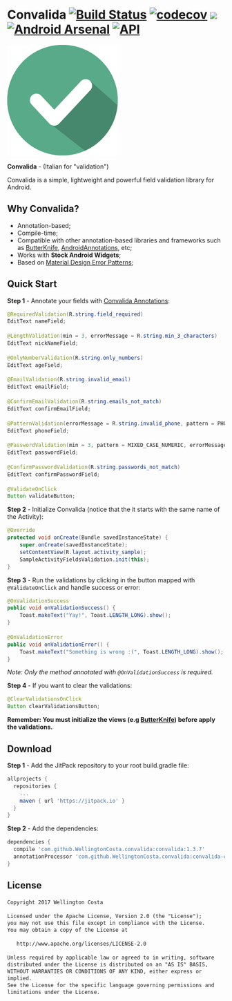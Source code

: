 # Convalida [![Build Status](https://travis-ci.org/WellingtonCosta/convalida.svg?branch=master)](https://travis-ci.org/WellingtonCosta/convalida) [![codecov](https://codecov.io/gh/WellingtonCosta/convalida/branch/master/graph/badge.svg)](https://codecov.io/gh/WellingtonCosta/convalida) [![](https://jitpack.io/v/WellingtonCosta/convalida.svg)](https://jitpack.io/#WellingtonCosta/convalida) [![Android Arsenal](https://img.shields.io/badge/Android%20Arsenal-Convalida-brightgreen.svg?style=flat)](https://android-arsenal.com/details/1/6289) [![API](https://img.shields.io/badge/API-14%2B-brightgreen.svg?style=flat)](https://android-arsenal.com/api?level=14)

![Logo](logo.png)

**Convalida** - (Italian for "validation")

Convalida is a simple, lightweight and powerful field validation library for Android.

## Why Convalida?

-   Annotation-based;
-   Compile-time;
-   Compatible with other annotation-based libraries and frameworks such as [ButterKnife][1], [AndroidAnnotations][2], etc;
-   Works with **Stock Android Widgets**;
-   Based on [Material Design Error Patterns][4];

## Quick Start

**Step 1** - Annotate your fields with [Convalida Annotations][3]:

```java
@RequiredValidation(R.string.field_required)
EditText nameField;

@LengthValidation(min = 3, errorMessage = R.string.min_3_characters)
EditText nickNameField;

@OnlyNumberValidation(R.string.only_numbers)
EditText ageField;

@EmailValidation(R.string.invalid_email)
EditText emailField;

@ConfirmEmailValidation(R.string.emails_not_match)
EditText confirmEmailField;

@PatternValidation(errorMessage = R.string.invalid_phone, pattern = PHONE_PATTERN)
EditText phoneField;

@PasswordValidation(min = 3, pattern = MIXED_CASE_NUMERIC, errorMessage = R.string.invalid_password)
EditText passwordField;

@ConfirmPasswordValidation(R.string.passwords_not_match)
EditText confirmPasswordField;

@ValidateOnClick
Button validateButton;
```

**Step 2** - Initialize Convalida (notice that the it starts with the same name of the Activity):

```java
@Override
protected void onCreate(Bundle savedInstanceState) {
    super.onCreate(savedInstanceState);
    setContentView(R.layout.activity_sample);
    SampleActivityFieldsValidation.init(this);
}
```

**Step 3** - Run the validations by clicking in the button mapped with `@ValidateOnClick` and handle success or error:

```java
@OnValidationSuccess
public void onValidationSuccess() {
    Toast.makeText("Yay!", Toast.LENGTH_LONG).show();
}

@OnValidationError
public void onValidationError() {
    Toast.makeText("Something is wrong :(", Toast.LENGTH_LONG).show();
}
```

_Note: Only the method annotated with `@OnValidationSuccess` is required._

**Step 4** - If you want to clear the validations:

```java
@ClearValidationsOnClick
Button clearValidationsButton;
```

**Remember: You must initialize the views (e.g [ButterKnife][1]) before apply the validations.**

## Download

**Step 1** - Add the JitPack repository to your root build.gradle file:

```groovy
allprojects {
  repositories {
    ...
    maven { url 'https://jitpack.io' }
  }
}
```

**Step 2** - Add the dependencies:

```groovy
dependencies {
  compile 'com.github.WellingtonCosta.convalida:convalida:1.3.7'
  annotationProcessor 'com.github.WellingtonCosta.convalida:convalida-compiler:1.3.7'
}
```

## License

    Copyright 2017 Wellington Costa

    Licensed under the Apache License, Version 2.0 (the "License");
    you may not use this file except in compliance with the License.
    You may obtain a copy of the License at

       http://www.apache.org/licenses/LICENSE-2.0

    Unless required by applicable law or agreed to in writing, software
    distributed under the License is distributed on an "AS IS" BASIS,
    WITHOUT WARRANTIES OR CONDITIONS OF ANY KIND, either express or implied.
    See the License for the specific language governing permissions and
    limitations under the License.

[1]: https://github.com/JakeWharton/butterknife

[2]: https://github.com/androidannotations/androidannotations

[3]: https://github.com/WellingtonCosta/convalida/tree/master/convalida-annotations/src/main/java/convalida/annotations

[4]: https://material.io/guidelines/patterns/errors.html

